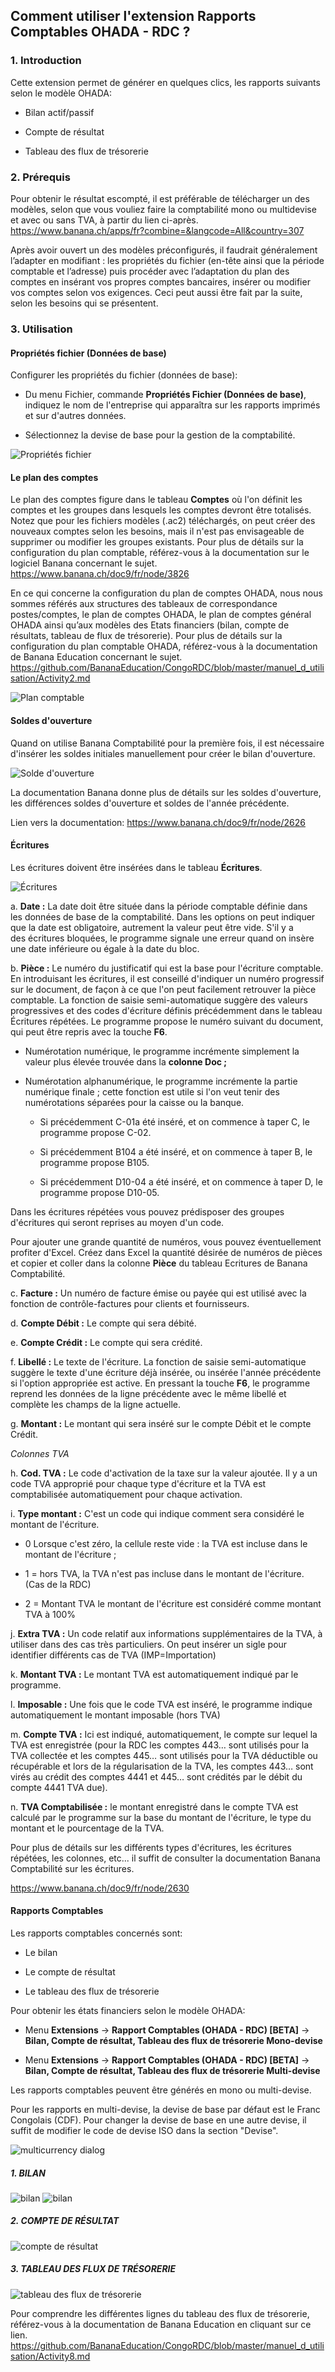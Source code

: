## Comment utiliser l'extension Rapports Comptables OHADA - RDC ?

### 1. Introduction

Cette extension permet de générer en quelques clics, les rapports suivants selon le modèle OHADA: 

- Bilan actif/passif

- Compte de résultat

- Tableau des flux de trésorerie

### 2. Prérequis

Pour obtenir le résultat escompté, il est préférable de télécharger un des modèles, selon que vous vouliez faire la comptabilité mono ou multidevise et avec ou sans TVA, à partir du lien ci-après. https://www.banana.ch/apps/fr?combine=&langcode=All&country=307

Après avoir ouvert un des modèles préconfigurés, il faudrait généralement l’adapter en modifiant : les propriétés du fichier (en-tête ainsi que la période comptable et l’adresse) puis procéder avec l’adaptation du plan des comptes en insérant vos propres comptes bancaires, insérer ou modifier vos comptes selon vos exigences. Ceci peut aussi être fait par la suite, selon les besoins qui se présentent.

### 3. Utilisation

#### Propriétés fichier (Données de base)

Configurer les propriétés du fichier (données de base):

- Du menu Fichier, commande **Propriétés Fichier (Données de base)**, indiquez le nom de l'entreprise qui apparaîtra sur les rapports imprimés et sur d'autres données.

- Sélectionnez la devise de base pour la gestion de la comptabilité.

![Propriétés fichier](images/file_properties.jpg)

#### Le plan des comptes

Le plan des comptes figure dans le tableau **Comptes** où l'on définit les comptes et les groupes dans lesquels les comptes devront être totalisés. 
Notez que pour les fichiers modèles (.ac2) téléchargés, on peut créer des nouveaux comptes selon les besoins, mais il n'est pas envisageable de supprimer ou modifier les groupes existants.
Pour plus de détails sur la configuration du plan comptable, référez-vous à la documentation sur le logiciel Banana concernant le sujet. https://www.banana.ch/doc9/fr/node/3826

En ce qui concerne la configuration du plan de comptes OHADA, nous nous sommes référés aux structures des tableaux de correspondance postes/comptes, le plan de comptes OHADA, le plan de comptes général OHADA ainsi qu’aux modèles des Etats financiers (bilan, compte de résultats, tableau de flux de trésorerie). 
Pour plus de détails sur la configuration du plan comptable OHADA, référez-vous à la documentation de Banana Education concernant le sujet. https://github.com/BananaEducation/CongoRDC/blob/master/manuel_d_utilisation/Activity2.md

![Plan comptable](images/accounting_plan.jpg)

#### Soldes d'ouverture

Quand on utilise Banana Comptabilité pour la première fois, il est nécessaire d'insérer les soldes initiales manuellement pour créer le bilan d'ouverture.

![Solde d'ouverture](images/opening_balance.jpg)

La documentation Banana donne plus de détails sur les soldes d'ouverture, les différences soldes d'ouverture et soldes de l'année précédente. 

Lien vers la documentation: https://www.banana.ch/doc9/fr/node/2626

#### Écritures

Les écritures doivent être insérées dans le tableau **Écritures**.

![Écritures](images/transactions.jpg)

a. **Date :** La date doit être située dans la période comptable définie dans les données de base de la comptabilité. Dans les options on peut indiquer que la date est obligatoire, autrement la valeur peut être vide. S'il y a des écritures bloquées, le programme signale une erreur quand on insère une date inférieure ou égale à la date du bloc.

b. **Pièce :** Le numéro du justificatif qui est la base pour l'écriture comptable. En introduisant les écritures, il est conseillé d'indiquer un numéro progressif sur le document, de façon à ce que l'on peut facilement retrouver la pièce comptable. La fonction de saisie semi-automatique suggère des valeurs progressives et des codes d'écriture définis précédemment dans le tableau Écritures répétées. Le programme propose le numéro suivant du document, qui peut être repris avec la touche **F6**.

- Numérotation numérique, le programme incrémente simplement la valeur plus élevée trouvée dans la **colonne Doc ;**

- Numérotation alphanumérique, le programme incrémente la partie numérique finale ; cette fonction est utile si l'on veut tenir des numérotations séparées pour la caisse ou la banque.

    -   Si précédemment C-01a été inséré, et on commence à taper C, le
        programme propose C-02.

    -   Si précédemment B104 a été inséré, et on commence à taper B, le
        programme propose B105.

    -   Si précédemment D10-04 a été inséré, et on commence à taper D,
        le programme propose D10-05.

Dans les écritures répétées vous pouvez prédisposer des groupes d'écritures qui seront reprises au moyen d'un code.

Pour ajouter une grande quantité de numéros, vous pouvez éventuellement
profiter d'Excel. Créez dans Excel la quantité désirée de numéros de
pièces et copier et coller dans la colonne **Pièce** du tableau Ecritures de Banana Comptabilité.

c. **Facture :** Un numéro de facture émise ou payée qui est utilisé avec la fonction de contrôle-factures pour clients et fournisseurs.

d. **Compte Débit :** Le compte qui sera débité.

e. **Compte Crédit :** Le compte qui sera crédité.

f. **Libellé :** Le texte de l'écriture. La fonction de saisie semi-automatique suggère le texte d'une écriture déjà insérée, ou insérée l'année précédente si l'option appropriée est active. En pressant la touche **F6**, le programme reprend les données de la ligne précédente avec le même libellé et complète les champs de la ligne actuelle.

g. **Montant :** Le montant qui sera inséré sur le compte Débit et le compte Crédit.

*Colonnes TVA*

h. **Cod. TVA :** Le code d'activation de la taxe sur la valeur ajoutée. Il y a un code TVA approprié pour chaque type d'écriture et la TVA est comptabilisée automatiquement pour chaque activation.

i. **Type montant :** C'est un code qui indique comment sera considéré le montant de l'écriture.
    
- 0 Lorsque c'est zéro, la cellule reste vide : la TVA est incluse dans le montant de l'écriture ;

- 1 = hors TVA, la TVA n'est pas incluse dans le montant de l'écriture. (Cas de la RDC)

- 2 = Montant TVA le montant de l'écriture est considéré comme
    montant TVA à 100%

j. **Extra TVA :** Un code relatif aux informations supplémentaires de la TVA, à utiliser dans des cas très particuliers. On peut insérer un sigle pour identifier différents cas de TVA (IMP=Importation)

k. **Montant TVA :** Le montant TVA est automatiquement indiqué par le programme.

l. **Imposable :** Une fois que le code TVA est inséré, le programme indique automatiquement le montant imposable (hors TVA)

m. **Compte TVA :** Ici est indiqué, automatiquement, le compte sur lequel la TVA est enregistrée (pour la RDC les comptes 443… sont utilisés pour la TVA collectée et les comptes 445… sont utilisés pour la TVA déductible ou récupérable et lors de la régularisation de la TVA, les comptes 443… sont virés au crédit des comptes 4441 et 445… sont crédités par le débit du compte 4441 TVA due).

n. **TVA Comptabilisée :** le montant enregistré dans le compte TVA est calculé par le programme sur la base du montant de l'écriture, le type du montant et le pourcentage de la TVA.

Pour plus de détails sur les différents types d'écritures, les écritures répétées, les colonnes, etc... il suffit de consulter la documentation Banana Comptabilité sur les écritures.

https://www.banana.ch/doc9/fr/node/2630

#### Rapports Comptables

Les rapports comptables concernés sont:

- Le bilan

- Le compte de résultat

- Le tableau des flux de trésorerie

Pour obtenir les états financiers selon le modèle OHADA:

- Menu **Extensions** -> **Rapport Comptables (OHADA - RDC) [BETA]** -> **Bilan, Compte de résultat, Tableau des flux de trésorerie Mono-devise**

- Menu **Extensions** -> **Rapport Comptables (OHADA - RDC) [BETA]** -> **Bilan, Compte de résultat, Tableau des flux de trésorerie Multi-devise**

Les rapports comptables peuvent être générés en mono ou multi-devise. 

Pour les rapports en multi-devise, la devise de base par défaut est le Franc Congolais (CDF). Pour changer la devise de base en une autre devise, il suffit de modifier le code de devise ISO dans la section "Devise". 

![multicurrency dialog](images/multi_currency_dialog.jpg)

##### 1. BILAN

![bilan](images/bilan.jpg)
![bilan](images/bilan2.jpg)

##### 2. COMPTE DE RÉSULTAT

![compte de résultat](images/compte_resultat.jpg)

##### 3. TABLEAU DES FLUX DE TRÉSORERIE

![tableau des flux de trésorerie](images/tft.jpg)

Pour comprendre les différentes lignes du tableau des flux de trésorerie, référez-vous à la documentation de Banana Education en cliquant sur ce lien. https://github.com/BananaEducation/CongoRDC/blob/master/manuel_d_utilisation/Activity8.md

